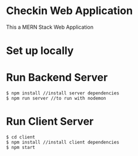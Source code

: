 # Checkin Web Application

This a MERN Stack Web Application

# Set up locally

# Run Backend Server

    $ npm install //install server dependencies
    $ npm run server //to run with nodemon

# Run Client Server

    $ cd client
    $ npm install //install client dependencies
    $ npm start
